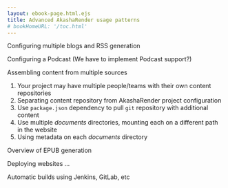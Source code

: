 ```yaml
---
layout: ebook-page.html.ejs
title: Advanced AkashaRender usage patterns
# bookHomeURL: '/toc.html'
---
```


Configuring multiple blogs and RSS generation

Configuring a Podcast (We have to implement Podcast support?)

Assembling content from multiple sources
1. Your project may have multiple people/teams with their own content repositories
2. Separating content repository from AkashaRender project configuration
3. Use `package.json` dependency to pull `git` repository with additional content
4. Use multiple _documents_ directories, mounting each on a different path in the website
5. Using metadata on each _documents_ directory

Overview of EPUB generation

Deploying websites ...

Automatic builds using Jenkins, GitLab, etc
